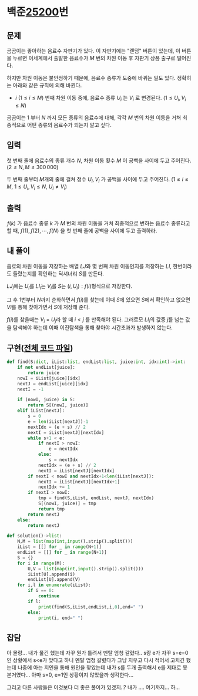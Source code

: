 # 백준[25200](https://www.acmicpc.net/problem/25200)번
## 문제
 곰곰이는 좋아하는 음료수 자판기가 있다. 이 자판기에는 "랜덤" 버튼이 있는데, 이 버튼을 누르면 이세계에서 출발한 음료수가 $M$ 번의 차원 이동 후 자판기 상품 출구로 떨어진다.

하지만 차원 이동은 불안정하기 때문에, 음료수 종류가 도중에 바뀌는 일도 있다. 정확히는 아래와 같은 규칙에 의해 바뀐다.

* $i\ (1 \le i \le M)$ 번째 차원 이동 중에, 음료수 종류 $U_i$ 는 $V_i$ 로 변경된다. $(1 \le U_i, V_i \le N)$ 

곰곰이는 $1$ 부터 $N$ 까지 모든 종류의 음료수에 대해, 각각 $M$ 번의 차원 이동을 거쳐 최종적으로 어떤 종류의 음료수가 되는지 알고 싶다.

## 입력
 첫 번째 줄에 음료수의 종류 개수 $N$, 차원 이동 횟수 $M$ 이 공백을 사이에 두고 주어진다. $(2 \le N, M \le 300\,000)$ 

두 번째 줄부터 $M$개의 줄에 걸쳐 정수 $U_i, V_i$ 가 공백을 사이에 두고 주어진다. $(1 \le i \le M,\ 1 \le U_i, V_i \le N,\ U_i \ne V_i)$ 

## 출력
  $f(k)$ 가 음료수 종류 $k$ 가 $M$ 번의 차원 이동을 거쳐 최종적으로 변하는 음료수 종류라고 할 때, $f(1), f(2), \cdots, f(N)$ 을 첫 번째 줄에 공백을 사이에 두고 출력하라.

## 내 풀이
 음료의 차원 이동을 저장하는 배열 $LJ$와 몇 번째 차원 이동인지를 저장하는 $LI$, 한번이라도 들렸는지를 확인하는 딕셔너리 $S$를 만든다.

$LJ_i$에는 $U_i$를 $LI_i$는 $V_i$를 $S$는 $(i,U_i) : f(i)$형식으로 저장한다.

그 후 $1$번부터 $N$까지 순화하면서 $f(i)$를 찾는데 이때 $S$에 있으면 $S$에서 확인하고 없으면 $Vi$를 통해 찾아가면서 $S$에 저장해 준다.

$f(i)$를 찾을때는 $V_i$ = $U_j$라 할 때 $i<j$ 를 만족해야 된다. 그러르모 $LI_i$의 값중 $j$를 넘는 값을 탐색해야 하는데 이때 이진탐색을 통해 찾아야 시간초과가 발생하지 않는다.

## 구현([전체 코드 파일](/baekjoon/25200곰곰이와자판기/c.py))
``` python
def find(S:dict, iList:list, endList:list, juice:int, idx:int)->int:
	if not endList[juice]:
		return juice
	nowI = iList[juice][idx]
	nextJ = endList[juice][idx]
	nextI = -1

	if (nowI, juice) in S:
		return S[(nowI, juice)]
	elif iList[nextJ]:
		s = 0
		e = len(iList[nextJ])-1
		nextIdx = (e + s) // 2
		nextI = iList[nextJ][nextIdx]
		while s+1 < e:
			if nextI > nowI:
				e = nextIdx
			else:
				s = nextIdx
			nextIdx = (e + s) // 2
			nextI = iList[nextJ][nextIdx]
		if nextI < nowI and nextIdx+1<len(iList[nextJ]):
			nextI = iList[nextJ][nextIdx+1]
			nextIdx += 1
		if nextI > nowI:
			tmp = find(S,iList, endList, nextJ, nextIdx)
			S[(nowI, juice)] = tmp
			return tmp
		return nextJ
	else:
		return nextJ

def solution()->list:
	N,M = list(map(int,input().strip().split()))
	iList = [[] for _ in range(N+1)]
	endList = [[] for _ in range(N+1)]
	S = {}
	for i in range(M):
		U,V = list(map(int,input().strip().split()))
		iList[U].append(i)
		endList[U].append(V)
	for i,l in enumerate(iList):
		if i == 0:
			continue
		if l:
			print(find(S,iList,endList,i,0),end=" ")
		else:
			print(i, end=" ")
```

## 잡담
 아 몰랑... 내가 풀긴 했는데 자꾸 뭔가 틀려서 멘탈 엄청 갈렸다..
 s랑 e가 자꾸 s=e=0인 상황에서 s<e가 맞다고 하니 멘탈 엄청 갈렸다가 그냥 지우고 다시 적어서 고치긴 했는데 나중에 아는 지인을 통해 원인을 찾았는데 내가 s를 두개 출력해서 e를 제대로 못본거였다... 아마 s=0, e=1인 상황이지 않았을까 생각한다...

 그리고 다른 사람들은 이것보다 더 좋은 풀이가 있겠지..? 내가 .... 여기까지... 하...